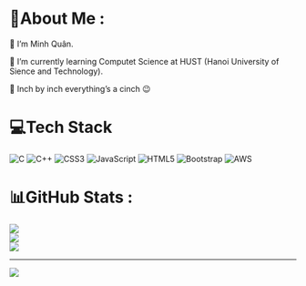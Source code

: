 # 💫About Me :
🤖 I’m Minh Quân.

🌱 I’m currently learning Computet Science at HUST (Hanoi University of Sience and Technology).

💬 Inch by inch everything’s a cinch 😉

# 💻Tech Stack
![C](https://img.shields.io/badge/c-%2300599C.svg?style=for-the-badge&logo=c&logoColor=white) ![C++](https://img.shields.io/badge/c++-%2300599C.svg?style=for-the-badge&logo=c%2B%2B&logoColor=white) ![CSS3](https://img.shields.io/badge/css3-%231572B6.svg?style=for-the-badge&logo=css3&logoColor=white) ![JavaScript](https://img.shields.io/badge/javascript-%23323330.svg?style=for-the-badge&logo=javascript&logoColor=%23F7DF1E) ![HTML5](https://img.shields.io/badge/html5-%23E34F26.svg?style=for-the-badge&logo=html5&logoColor=white) ![Bootstrap](https://img.shields.io/badge/bootstrap-%23563D7C.svg?style=for-the-badge&logo=bootstrap&logoColor=white) ![AWS](https://img.shields.io/badge/AWS-%23FF9900.svg?style=for-the-badge&logo=amazon-aws&logoColor=white)
# 📊GitHub Stats :
![](https://github-readme-stats.vercel.app/api?username=mquanit2k4&theme=radical&hide_border=false&include_all_commits=false&count_private=false)<br/>
![](https://github-readme-streak-stats.herokuapp.com/?user=mquanit2k4&theme=radical&hide_border=false)<br/>
![](https://github-readme-stats.vercel.app/api/top-langs/?username=mquanit2k4&theme=radical&hide_border=false&include_all_commits=false&count_private=false&layout=compact)

---
[![](https://visitcount.itsvg.in/api?id=mquanit2k4&icon=0&color=0)](https://visitcount.itsvg.in)
